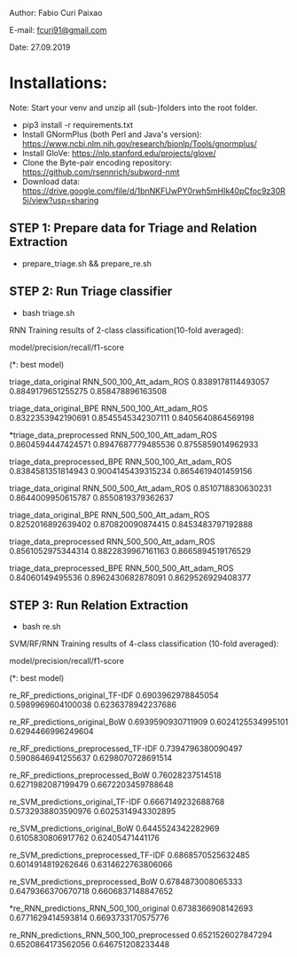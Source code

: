 Author: Fabio Curi Paixao 

E-mail: fcuri91@gmail.com

Date: 27.09.2019

# Installations:

Note: Start your venv and unzip all (sub-)folders into the root folder.

* pip3 install -r requirements.txt
* Install GNormPlus (both Perl and Java's version): https://www.ncbi.nlm.nih.gov/research/bionlp/Tools/gnormplus/
* Install GloVe: https://nlp.stanford.edu/projects/glove/
* Clone the Byte-pair encoding repository: https://github.com/rsennrich/subword-nmt
* Download data: https://drive.google.com/file/d/1bnNKFUwPY0rwh5mHIk40pCfoc9z30R5j/view?usp=sharing

## STEP 1: Prepare data for Triage and Relation Extraction

   * prepare_triage.sh && prepare_re.sh

## STEP 2: Run Triage classifier

   * bash triage.sh

RNN Training results of 2-class classification(10-fold averaged):

model/precision/recall/f1-score

(*: best model)

triage_data_original RNN_500_100_Att_adam_ROS	0.8389178114493057	0.8849179651255275	0.858478896163508

triage_data_original_BPE RNN_500_100_Att_adam_ROS	0.8322353942190691	0.8545545342307111	0.8405640864569198

*triage_data_preprocessed RNN_500_100_Att_adam_ROS	0.8604594447424571	0.8947687779485536	0.8755859014962933

triage_data_preprocessed_BPE RNN_500_100_Att_adam_ROS	0.8384581351814943	0.9004145439315234	0.8654619401459156

triage_data_original RNN_500_500_Att_adam_ROS	0.8510718830630231	0.8644009950615787	0.8550819379362637

triage_data_original_BPE RNN_500_500_Att_adam_ROS	0.8252016892639402	0.870820090874415	0.8453483797192888

triage_data_preprocessed RNN_500_500_Att_adam_ROS	0.8561052975344314	0.8822839967161163	0.8665894519176529

triage_data_preprocessed_BPE RNN_500_500_Att_adam_ROS	0.84060149495536	0.8962430682878091	0.8629526929408377

## STEP 3: Run Relation Extraction

   * bash re.sh

SVM/RF/RNN Training results of 4-class classification (10-fold averaged):

model/precision/recall/f1-score

(*: best model)

re_RF_predictions_original_TF-IDF	0.6903962978845054	0.5989969604100038	0.6236378942237686

re_RF_predictions_original_BoW	0.6939590930711909	0.6024125534995101	0.6294466996249604

re_RF_predictions_preprocessed_TF-IDF	0.7394796380090497	0.5908646941255637	0.6298070728691514

re_RF_predictions_preprocessed_BoW	0.76028237514518	0.6271982087199479	0.6672203459788648

re_SVM_predictions_original_TF-IDF	0.6667149232688768	0.5732938803590976	0.6025314943302895

re_SVM_predictions_original_BoW	0.6445524342282969	0.6105830806917762	0.62405471441176

re_SVM_predictions_preprocessed_TF-IDF	0.6868570525632485	0.6014914819262646	0.6314622763806066

re_SVM_predictions_preprocessed_BoW	0.6784873008065333	0.6479366370670718	0.6606837148847652

*re_RNN_predictions_RNN_500_100_original	0.6738366908142693	0.6771629414593814	0.6693733170575776

re_RNN_predictions_RNN_500_100_preprocessed	0.6521526027847294	0.6520864173562056	0.646751208233448
